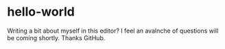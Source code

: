 # hello-world
Writing a bit about myself in this editor? I feel an avalnche of questions will be coming shortly. Thanks GitHub. 
